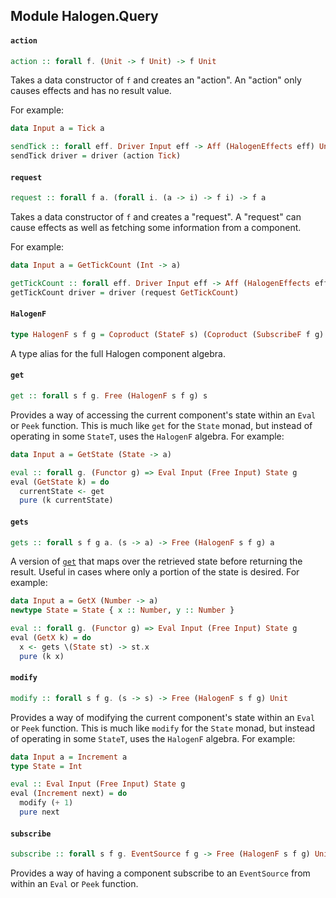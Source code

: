## Module Halogen.Query

#### `action`

``` purescript
action :: forall f. (Unit -> f Unit) -> f Unit
```

Takes a data constructor of `f` and creates an "action". An "action" only
causes effects and has no result value.

For example:

```purescript
data Input a = Tick a

sendTick :: forall eff. Driver Input eff -> Aff (HalogenEffects eff) Unit
sendTick driver = driver (action Tick)
```

#### `request`

``` purescript
request :: forall f a. (forall i. (a -> i) -> f i) -> f a
```

Takes a data constructor of `f` and creates a "request". A "request" can
cause effects as well as fetching some information from a component.

For example:

```purescript
data Input a = GetTickCount (Int -> a)

getTickCount :: forall eff. Driver Input eff -> Aff (HalogenEffects eff) Int
getTickCount driver = driver (request GetTickCount)
```

#### `HalogenF`

``` purescript
type HalogenF s f g = Coproduct (StateF s) (Coproduct (SubscribeF f g) g)
```

A type alias for the full Halogen component algebra.

#### `get`

``` purescript
get :: forall s f g. Free (HalogenF s f g) s
```

Provides a way of accessing the current component's state within an `Eval`
or `Peek` function. This is much like `get` for the `State` monad, but
instead of operating in some `StateT`, uses the `HalogenF` algebra. For
example:

``` purescript
data Input a = GetState (State -> a)

eval :: forall g. (Functor g) => Eval Input (Free Input) State g
eval (GetState k) = do
  currentState <- get
  pure (k currentState)
```

#### `gets`

``` purescript
gets :: forall s f g a. (s -> a) -> Free (HalogenF s f g) a
```

A version of [`get`](#get) that maps over the retrieved state before
returning the result. Useful in cases where only a portion of the state is
desired. For example:

``` purescript
data Input a = GetX (Number -> a)
newtype State = State { x :: Number, y :: Number }

eval :: forall g. (Functor g) => Eval Input (Free Input) State g
eval (GetX k) = do
  x <- gets \(State st) -> st.x
  pure (k x)
```

#### `modify`

``` purescript
modify :: forall s f g. (s -> s) -> Free (HalogenF s f g) Unit
```

Provides a way of modifying the current component's state within an `Eval`
or `Peek` function. This is much like `modify` for the `State` monad, but
instead of operating in some `StateT`, uses the `HalogenF` algebra. For
example:

``` purescript
data Input a = Increment a
type State = Int

eval :: Eval Input (Free Input) State g
eval (Increment next) = do
  modify (+ 1)
  pure next
```

#### `subscribe`

``` purescript
subscribe :: forall s f g. EventSource f g -> Free (HalogenF s f g) Unit
```

Provides a way of having a component subscribe to an `EventSource` from
within an `Eval` or `Peek` function.


